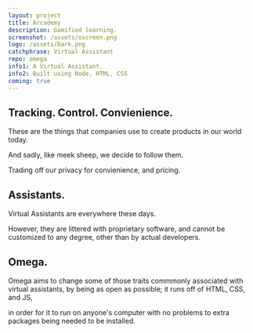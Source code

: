 ```yaml
---
layout: project
title: Arcademy
description: Gamified learning.
screenshot: /assets/oscreen.png
logo: /assets/Dark.png
catchphrase: Virtual Assistant
repo: omega
info1: A Virtual Assistant.
info2: Built using Node, HTML, CSS
coming: true
---
```


## Tracking. Control. Convienience.

These are the things that companies use to create products in our world today.

And sadly, like meek sheep, we decide to follow them.

Trading off our privacy for convienience, and pricing.

## Assistants.

Virtual Assistants are everywhere these days.

However, they are littered with proprietary software, and cannot be customized to any degree, other than by actual developers.

## Omega.

Omega aims to change some of those traits commmonly associated with virtual assistants, by being as open as possible; it runs off of HTML, CSS, and JS, 

in order for it to run on anyone's computer with no problems to extra packages being needed to be installed.

